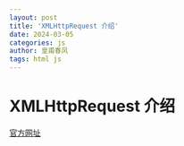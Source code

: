 ```yaml
---
layout: post
title: 'XMLHttpRequest 介绍'
date: 2024-03-05
categories: js 
author: 皇甫春风
tags: html js  
---
```


# XMLHttpRequest 介绍

[官方网址](https://developer.mozilla.org/zh-CN/docs/Web/API/XMLHttpRequest)
 